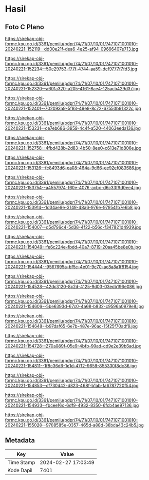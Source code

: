 # Hasil

## Foto C Plano

https://sirekap-obj-formc.kpu.go.id/3361/pemilu/pdpr/74/71/07/10/01/7471071001010-20240221-152119--dd00e21f-dea6-4e25-af94-09696407e713.jpg

https://sirekap-obj-formc.kpu.go.id/3361/pemilu/pdpr/74/71/07/10/01/7471071001010-20240221-152234--50e29753-f77f-4744-aa59-dcf9777f7fd3.jpg

https://sirekap-obj-formc.kpu.go.id/3361/pemilu/pdpr/74/71/07/10/01/7471071001010-20240221-152320--a601a320-a205-4161-8ae4-125acb429d37.jpg

https://sirekap-obj-formc.kpu.go.id/3361/pemilu/pdpr/74/71/07/10/01/7471071001010-20240221-152401--702093a9-5f93-49e9-8c72-67550b91322c.jpg

https://sirekap-obj-formc.kpu.go.id/3361/pemilu/pdpr/74/71/07/10/01/7471071001010-20240221-153231--ce7eb686-3959-4c4f-a520-44063eeda136.jpg

https://sirekap-obj-formc.kpu.go.id/3361/pemilu/pdpr/74/71/07/10/01/7471071001010-20240221-152758--4fbd428b-2d83-4b50-8ee0-c613e71d806e.jpg

https://sirekap-obj-formc.kpu.go.id/3361/pemilu/pdpr/74/71/07/10/01/7471071001010-20240221-153126--fc8493d6-ea08-464a-9d66-ee92ef083686.jpg

https://sirekap-obj-formc.kpu.go.id/3361/pemilu/pdpr/74/71/07/10/01/7471071001010-20240221-153754--a4557974-f60e-4076-acbc-d6c33f9d0ee4.jpg

https://sirekap-obj-formc.kpu.go.id/3361/pemilu/pdpr/74/71/07/10/01/7471071001010-20240221-153914--1d34ae9e-3149-48a6-976e-979541b7e6b8.jpg

https://sirekap-obj-formc.kpu.go.id/3361/pemilu/pdpr/74/71/07/10/01/7471071001010-20240221-154007--d5d796c4-5d38-4f22-b56c-f347821d4939.jpg

https://sirekap-obj-formc.kpu.go.id/3361/pemilu/pdpr/74/71/07/10/01/7471071001010-20240221-154049--fe6c224e-fbdd-40a7-8719-20aa45be8e0b.jpg

https://sirekap-obj-formc.kpu.go.id/3361/pemilu/pdpr/74/71/07/10/01/7471071001010-20240221-154444--9567695a-bf5c-4e01-9c70-ac8a8a1f8154.jpg

https://sirekap-obj-formc.kpu.go.id/3361/pemilu/pdpr/74/71/07/10/01/7471071001010-20240221-154528--42dc3120-8c2d-4125-9d03-03edb196e086.jpg

https://sirekap-obj-formc.kpu.go.id/3361/pemilu/pdpr/74/71/07/10/01/7471071001010-20240221-154606--5be6393d-67c0-4a68-b832-c9596a0979e8.jpg

https://sirekap-obj-formc.kpu.go.id/3361/pemilu/pdpr/74/71/07/10/01/7471071001010-20240221-154648--b97daf65-6e7b-487e-96ac-15f25f70adf9.jpg

https://sirekap-obj-formc.kpu.go.id/3361/pemilu/pdpr/74/71/07/10/01/7471071001010-20240221-154728--270a089f-05e9-4bfb-90ad-cd9e2e39b6ad.jpg

https://sirekap-obj-formc.kpu.go.id/3361/pemilu/pdpr/74/71/07/10/01/7471071001010-20240221-154811--1f8c36d6-1e1d-47f2-9658-855330f8dc36.jpg

https://sirekap-obj-formc.kpu.go.id/3361/pemilu/pdpr/74/71/07/10/01/7471071001010-20240221-154853--cf730d42-d823-468f-b1ab-fa6787720f54.jpg

https://sirekap-obj-formc.kpu.go.id/3361/pemilu/pdpr/74/71/07/10/01/7471071001010-20240221-154933--fbcee16c-6df9-4932-8350-6fcb4ae97136.jpg

https://sirekap-obj-formc.kpu.go.id/3361/pemilu/pdpr/74/71/07/10/01/7471071001010-20240221-155028--9708585e-0357-465d-a88d-36bda43c24b5.jpg


## Metadata

| Key        | Value               |
| ---------- | ------------------- |
| Time Stamp | 2024-02-27 17:03:49 |
| Kode Dapil | 7401                |



